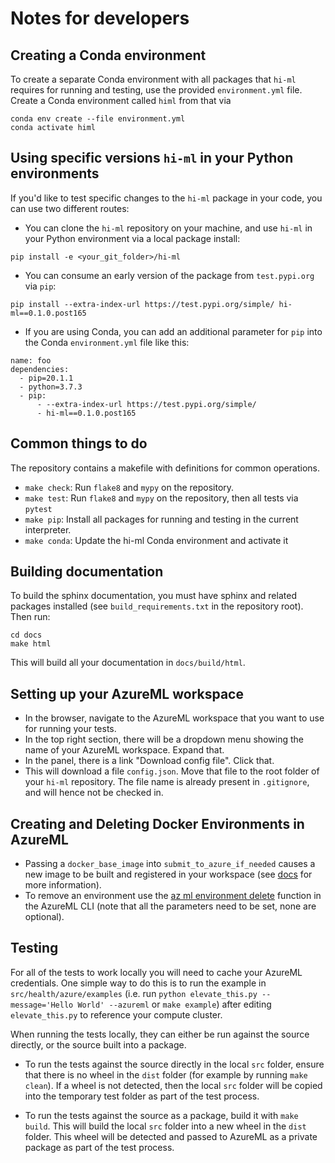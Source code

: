 # Notes for developers

## Creating a Conda environment

To create a separate Conda environment with all packages that `hi-ml` requires for running and testing,
use the provided `environment.yml` file. Create a Conda environment called `himl` from that via
```shell script
conda env create --file environment.yml
conda activate himl
```

## Using specific versions `hi-ml` in your Python environments 

If you'd like to test specific changes to the `hi-ml` package in your code, you can use two different routes:

* You can clone the `hi-ml` repository on your machine, and use `hi-ml` in your Python environment via a local package
install:
```shell script
pip install -e <your_git_folder>/hi-ml
```
* You can consume an early version of the package from `test.pypi.org` via `pip`:
```shell script
pip install --extra-index-url https://test.pypi.org/simple/ hi-ml==0.1.0.post165
```
* If you are using Conda, you can add an additional parameter for `pip` into the Conda `environment.yml` file like this:
```
name: foo
dependencies:
  - pip=20.1.1
  - python=3.7.3
  - pip:
      - --extra-index-url https://test.pypi.org/simple/
      - hi-ml==0.1.0.post165
```

## Common things to do

The repository contains a makefile with definitions for common operations. 
* `make check`: Run `flake8` and `mypy` on the repository.
* `make test`: Run `flake8` and `mypy` on the repository, then all tests via `pytest`
* `make pip`: Install all packages for running and testing in the current interpreter.
* `make conda`: Update the hi-ml Conda environment and activate it

## Building documentation
To build the sphinx documentation, you must have sphinx and related packages installed 
(see `build_requirements.txt` in the repository root). Then run:
```
cd docs
make html
```
This will build all your documentation in `docs/build/html`.


## Setting up your AzureML workspace

* In the browser, navigate to the AzureML workspace that you want to use for running your tests. 
* In the top right section, there will be a dropdown menu showing the name of your AzureML workspace. Expand that.
* In the panel, there is a link "Download config file". Click that.
* This will download a file `config.json`. Move that file to the root folder of your `hi-ml` repository. The file name
is already present in `.gitignore`, and will hence not be checked in.

## Creating and Deleting Docker Environments in AzureML

* Passing a `docker_base_image` into `submit_to_azure_if_needed` causes a new image to be built and registered in your
workspace (see [docs](https://docs.microsoft.com/en-us/azure/machine-learning/how-to-use-environments) for more
information).
* To remove an environment use the [az ml environment delete](https://docs.microsoft.com/en-us/cli/azure/ml/environment?view=azure-cli-latest#az_ml_environment_delete)
function in the AzureML CLI (note that all the parameters need to be set, none are optional).

## Testing

For all of the tests to work locally you will need to cache your AzureML credentials. One simple way to do this is to
run the example in `src/health/azure/examples` (i.e. run `python elevate_this.py --message='Hello World' --azureml` or
`make example`) after editing `elevate_this.py` to reference your compute cluster.

When running the tests locally, they can either be run against the source directly, or the source built into a package.

- To run the tests against the source directly in the local `src` folder, ensure that there is no wheel in the `dist` folder (for example by running `make clean`). If a wheel is not detected, then the local `src` folder will be copied into the temporary test folder as part of the test process.

- To run the tests against the source as a package, build it with `make build`. This will build the local `src` folder into a new wheel in the `dist` folder. This wheel will be detected and passed to AzureML as a private package as part of the test process.
